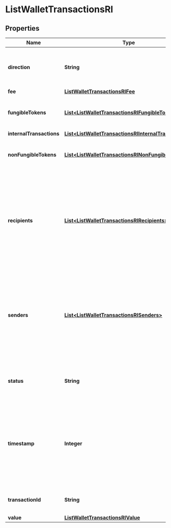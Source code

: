 

# ListWalletTransactionsRI


## Properties

Name | Type | Description | Notes
------------ | ------------- | ------------- | -------------
**direction** | **String** | Defines the direction of the transaction, e.g. incoming. | 
**fee** | [**ListWalletTransactionsRIFee**](ListWalletTransactionsRIFee.md) |  | 
**fungibleTokens** | [**List&lt;ListWalletTransactionsRIFungibleTokens&gt;**](ListWalletTransactionsRIFungibleTokens.md) | Represents fungible tokens&#39;es detailed information |  [optional]
**internalTransactions** | [**List&lt;ListWalletTransactionsRIInternalTransactions&gt;**](ListWalletTransactionsRIInternalTransactions.md) |  |  [optional]
**nonFungibleTokens** | [**List&lt;ListWalletTransactionsRINonFungibleTokens&gt;**](ListWalletTransactionsRINonFungibleTokens.md) | Represents non-fungible tokens&#39;es detailed information. |  [optional]
**recipients** | [**List&lt;ListWalletTransactionsRIRecipients&gt;**](ListWalletTransactionsRIRecipients.md) | Represents a list of recipient addresses with the respective amounts. In account-based protocols like Ethereum there is only one address in this list. | 
**senders** | [**List&lt;ListWalletTransactionsRISenders&gt;**](ListWalletTransactionsRISenders.md) | Represents a list of sender addresses with the respective amounts. In account-based protocols like Ethereum there is only one address in this list. | 
**status** | **String** | Defines the status of the transaction, if it is confirmed or unconfirmed. | 
**timestamp** | **Integer** | Defines the exact date/time in Unix Timestamp when this transaction was mined, confirmed or first seen in Mempool, if it is unconfirmed. | 
**transactionId** | **String** | Represents the unique TD of the transaction. | 
**value** | [**ListWalletTransactionsRIValue**](ListWalletTransactionsRIValue.md) |  | 




